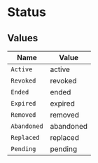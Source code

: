 # Status


## Values

| Name        | Value       |
| ----------- | ----------- |
| `Active`    | active      |
| `Revoked`   | revoked     |
| `Ended`     | ended       |
| `Expired`   | expired     |
| `Removed`   | removed     |
| `Abandoned` | abandoned   |
| `Replaced`  | replaced    |
| `Pending`   | pending     |